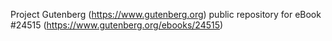 Project Gutenberg (https://www.gutenberg.org) public repository for eBook #24515 (https://www.gutenberg.org/ebooks/24515)
